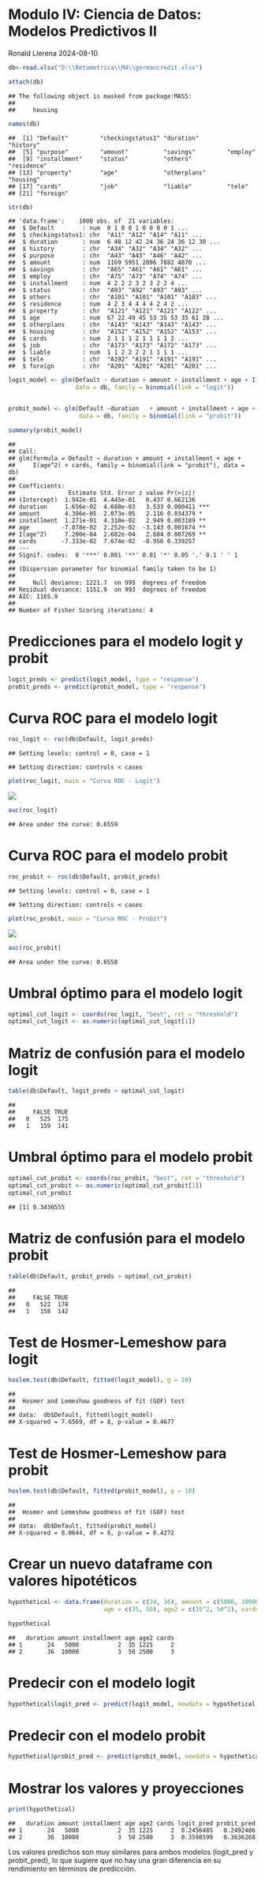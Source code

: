 Modulo IV: Ciencia de Datos: Modelos Predictivos II
================
Ronald Llerena
2024-08-10

``` r
db<-read.xlsx("D:\\Betametrica\\M4\\germancredit.xlsx")

attach(db)
```

    ## The following object is masked from package:MASS:
    ## 
    ##     housing

``` r
names(db)
```

    ##  [1] "Default"         "checkingstatus1" "duration"        "history"        
    ##  [5] "purpose"         "amount"          "savings"         "employ"         
    ##  [9] "installment"     "status"          "others"          "residence"      
    ## [13] "property"        "age"             "otherplans"      "housing"        
    ## [17] "cards"           "job"             "liable"          "tele"           
    ## [21] "foreign"

``` r
str(db)
```

    ## 'data.frame':    1000 obs. of  21 variables:
    ##  $ Default        : num  0 1 0 0 1 0 0 0 0 1 ...
    ##  $ checkingstatus1: chr  "A11" "A12" "A14" "A11" ...
    ##  $ duration       : num  6 48 12 42 24 36 24 36 12 30 ...
    ##  $ history        : chr  "A34" "A32" "A34" "A32" ...
    ##  $ purpose        : chr  "A43" "A43" "A46" "A42" ...
    ##  $ amount         : num  1169 5951 2096 7882 4870 ...
    ##  $ savings        : chr  "A65" "A61" "A61" "A61" ...
    ##  $ employ         : chr  "A75" "A73" "A74" "A74" ...
    ##  $ installment    : num  4 2 2 2 3 2 3 2 2 4 ...
    ##  $ status         : chr  "A93" "A92" "A93" "A93" ...
    ##  $ others         : chr  "A101" "A101" "A101" "A103" ...
    ##  $ residence      : num  4 2 3 4 4 4 4 2 4 2 ...
    ##  $ property       : chr  "A121" "A121" "A121" "A122" ...
    ##  $ age            : num  67 22 49 45 53 35 53 35 61 28 ...
    ##  $ otherplans     : chr  "A143" "A143" "A143" "A143" ...
    ##  $ housing        : chr  "A152" "A152" "A152" "A153" ...
    ##  $ cards          : num  2 1 1 1 2 1 1 1 1 2 ...
    ##  $ job            : chr  "A173" "A173" "A172" "A173" ...
    ##  $ liable         : num  1 1 2 2 2 2 1 1 1 1 ...
    ##  $ tele           : chr  "A192" "A191" "A191" "A191" ...
    ##  $ foreign        : chr  "A201" "A201" "A201" "A201" ...

``` r
logit_model <- glm(Default ~ duration + amount + installment + age + I(age^2) + cards,
                   data = db, family = binomial(link = "logit"))


probit_model <- glm(Default ~duration   + amount + installment + age + I(age^2) + cards,
                    data = db, family = binomial(link = "probit"))

summary(probit_model)
```

    ## 
    ## Call:
    ## glm(formula = Default ~ duration + amount + installment + age + 
    ##     I(age^2) + cards, family = binomial(link = "probit"), data = db)
    ## 
    ## Coefficients:
    ##               Estimate Std. Error z value Pr(>|z|)    
    ## (Intercept)  1.942e-01  4.445e-01   0.437 0.662136    
    ## duration     1.656e-02  4.688e-03   3.533 0.000411 ***
    ## amount       4.386e-05  2.073e-05   2.116 0.034379 *  
    ## installment  1.271e-01  4.310e-02   2.949 0.003189 ** 
    ## age         -7.078e-02  2.252e-02  -3.143 0.001674 ** 
    ## I(age^2)     7.200e-04  2.682e-04   2.684 0.007269 ** 
    ## cards       -7.333e-02  7.674e-02  -0.956 0.339257    
    ## ---
    ## Signif. codes:  0 '***' 0.001 '**' 0.01 '*' 0.05 '.' 0.1 ' ' 1
    ## 
    ## (Dispersion parameter for binomial family taken to be 1)
    ## 
    ##     Null deviance: 1221.7  on 999  degrees of freedom
    ## Residual deviance: 1151.9  on 993  degrees of freedom
    ## AIC: 1165.9
    ## 
    ## Number of Fisher Scoring iterations: 4

# Predicciones para el modelo logit y probit

``` r
logit_preds <- predict(logit_model, type = "response")
probit_preds <- predict(probit_model, type = "response")
```

# Curva ROC para el modelo logit

``` r
roc_logit <- roc(db$Default, logit_preds)
```

    ## Setting levels: control = 0, case = 1

    ## Setting direction: controls < cases

``` r
plot(roc_logit, main = "Curva ROC - Logit")
```

![](mod_4_files/figure-gfm/unnamed-chunk-3-1.png)<!-- -->

``` r
auc(roc_logit)
```

    ## Area under the curve: 0.6559

# Curva ROC para el modelo probit

``` r
roc_probit <- roc(db$Default, probit_preds)
```

    ## Setting levels: control = 0, case = 1

    ## Setting direction: controls < cases

``` r
plot(roc_probit, main = "Curva ROC - Probit")
```

![](mod_4_files/figure-gfm/unnamed-chunk-4-1.png)<!-- -->

``` r
auc(roc_probit)
```

    ## Area under the curve: 0.6558

# Umbral óptimo para el modelo logit

``` r
optimal_cut_logit <- coords(roc_logit, "best", ret = "threshold")
optimal_cut_logit <- as.numeric(optimal_cut_logit[1])
```

# Matriz de confusión para el modelo logit

``` r
table(db$Default, logit_preds > optimal_cut_logit)
```

    ##    
    ##     FALSE TRUE
    ##   0   525  175
    ##   1   159  141

# Umbral óptimo para el modelo probit

``` r
optimal_cut_probit <- coords(roc_probit, "best", ret = "threshold")
optimal_cut_probit <- as.numeric(optimal_cut_probit[1])
optimal_cut_probit
```

    ## [1] 0.3436555

# Matriz de confusión para el modelo probit

``` r
table(db$Default, probit_preds > optimal_cut_probit)
```

    ##    
    ##     FALSE TRUE
    ##   0   522  178
    ##   1   158  142

# Test de Hosmer-Lemeshow para logit

``` r
hoslem.test(db$Default, fitted(logit_model), g = 10)
```

    ## 
    ##  Hosmer and Lemeshow goodness of fit (GOF) test
    ## 
    ## data:  db$Default, fitted(logit_model)
    ## X-squared = 7.6569, df = 8, p-value = 0.4677

# Test de Hosmer-Lemeshow para probit

``` r
hoslem.test(db$Default, fitted(probit_model), g = 10)
```

    ## 
    ##  Hosmer and Lemeshow goodness of fit (GOF) test
    ## 
    ## data:  db$Default, fitted(probit_model)
    ## X-squared = 8.0644, df = 8, p-value = 0.4272

# Crear un nuevo dataframe con valores hipotéticos

``` r
hypothetical <- data.frame(duration = c(24, 36), amount = c(5000, 10000), installment = c(2,3), 
                           age = c(35, 50), age2 = c(35^2, 50^2), cards = c(2, 3))

hypothetical
```

    ##   duration amount installment age age2 cards
    ## 1       24   5000           2  35 1225     2
    ## 2       36  10000           3  50 2500     3

# Predecir con el modelo logit

``` r
hypothetical$logit_pred <- predict(logit_model, newdata = hypothetical, type = "response")
```

# Predecir con el modelo probit

``` r
hypothetical$probit_pred <- predict(probit_model, newdata = hypothetical, type = "response")
```

# Mostrar los valores y proyecciones

``` r
print(hypothetical)
```

    ##   duration amount installment age age2 cards logit_pred probit_pred
    ## 1       24   5000           2  35 1225     2  0.2456485   0.2492486
    ## 2       36  10000           3  50 2500     3  0.3598599   0.3636268

Los valores predichos son muy similares para ambos modelos (logit_pred y
probit_pred), lo que sugiere que no hay una gran diferencia en su
rendimiento en términos de predicción.
